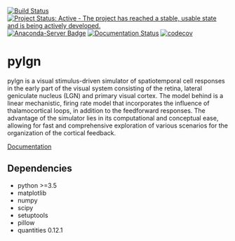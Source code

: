 [![Build Status](https://travis-ci.org/miladh/pylgn.svg?branch=dev)](https://travis-ci.org/miladh/pylgn)
[![Project Status: Active - The project has reached a stable, usable state and is being actively developed.](http://www.repostatus.org/badges/latest/active.svg)](http://www.repostatus.org/#active)
[![Anaconda-Server Badge](https://anaconda.org/cinpla/pylgn/badges/installer/conda.svg)](https://anaconda.org/cinpla/pylgn)
[![Documentation Status](https://readthedocs.org/projects/pylgn/badge/?version=latest)](http://pylgn.readthedocs.io/en/latest/?badge=latest)
[![codecov](https://codecov.io/gh/miladh/pylgn/branch/dev/graph/badge.svg)](https://codecov.io/gh/miladh/pylgn)



# pylgn #

pylgn is a visual stimulus-driven simulator of spatiotemporal cell responses in the early part of the visual system consisting of the retina, lateral geniculate nucleus (LGN) and primary visual cortex. The model behind is a linear mechanistic, firing rate model that incorporates the influence of thalamocortical loops, in addition to the feedforward responses. The advantage of the simulator lies in its computational and conceptual ease, allowing for fast and comprehensive exploration of various scenarios for the organization of the cortical feedback.

[Documentation](http://pylgn.readthedocs.io/)



## Dependencies

- python >=3.5
- matplotlib
- numpy
- scipy
- setuptools
- pillow
- quantities 0.12.1
